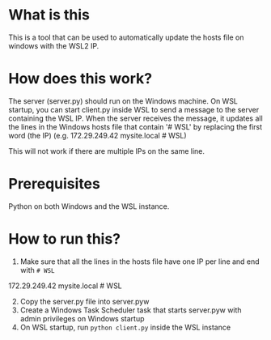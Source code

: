 # What is this

This is a tool that can be used to automatically update the hosts file on windows with the WSL2 IP.

# How does this work?

The server (server.py) should run on the Windows machine. On WSL startup, you can start client.py inside WSL to send a message to the server containing the WSL IP. When the server receives the message, it updates all the lines in the Windows hosts file that contain '# WSL' by replacing the first word (the IP) (e.g. 172.29.249.42 mysite.local # WSL)

This will not work if there are multiple IPs on the same line.

# Prerequisites

Python on both Windows and the WSL instance.

# How to run this?

1. Make sure that all the lines in the hosts file have one IP per line and end with `# WSL`

172.29.249.42 mysite.local # WSL

2. Copy the server.py file into server.pyw
3. Create a Windows Task Scheduler task that starts server.pyw with admin privileges on Windows startup
4. On WSL startup, run `python client.py` inside the WSL instance
